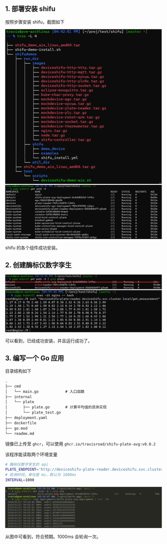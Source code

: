 ## 1. 部署安装 shifu

按照步骤安装 shifu，截图如下

![目录截图](./assets/pic_1.1.png)
![安装成功](./assets/pic_1.2.png)

shifu 的各个组件成功安装。

## 2. 创建酶标仪数字孪生

![酶标仪数字孪生](./assets/pic_2.1.png)
![酶标仪数字孪生](./assets/pic_2.2.png)

可以看到，已经成功安装，并且运行成功了。

## 3. 编写一个 Go 应用

目录结构如下

```txt
.
├── cmd
│   └── main.go            # 入口函数
├── internal
│   └── plate
│       ├── plate.go       # 计算平均值的具体实现
│       └── plate_test.go
├── deployment.yaml
├── dockerfile
├── go.mod
└── readme.md
```

镜像已上传至 `ghcr`，可以使用 `ghcr.io/travisroad/shifu-plate-avg:v0.0.2`

该程序能读取两个环境变量

```bash
# 酶标仪数字孪生的 api
PLATE_ENDPOINT='http://deviceshifu-plate-reader.deviceshifu.svc.cluster.local/get_measurement'
# 轮询时间，单位是 ms，默认为 1000ms
INTERVAL=1000
```

![](./assets/pic_3.1.png)

从图中可看到，符合预期。1000ms 会轮询一次。
